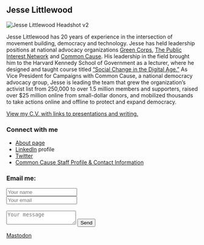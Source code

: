 ## Jesse Littlewood
![Jesse Littlewood Headshot v2](jlittlew.github.io/Jesse_retreat_headshot_lowq.jpg)

Jesse Littlewood has 20 years of experience in the intersection of movement building, democracy and technology. Jesse has held leadership positions at national advocacy organizations [Green Corps](http://www.greencorps.org), [The Public Interest Network](https://publicinterestnetwork.org/) and [Common Cause](https://www.commoncause.org/). His leadership in the field brought him to the Harvard Kennedy School of Government as a lecturer, where he designed and taught course titled [“Social Change in the Digital Age.”](https://studylib.net/doc/8057799/dpi-658--social-change-in-the-digital-age-draft--dpi) As Vice President for Campaigns with Common Cause, a national democracy advocacy group, Jesse is leading the team that grew the organization’s activist list from 250,000 to over 1.5 million members and supporters, raised over $25 million online from small-dollar donors, and mobilized thousands to take actions online and offline to protect and expand democracy.

[View my C.V. with links to presentations and writing.](/resume-11-16-20.md)

### Connect with me
- [About page](https://about.me/jesse.littlewood)
- [LinkedIn](https://www.linkedin.com/in/jesselittlewood/) profile
- [Twitter](https://twitter.com/j_littlewood)
- [Common Cause Staff Profile & Contact Information](https://www.commoncause.org/staff/jesse-littlewood)


### Email me:
<form id="contactform" method="POST">
    <input type="text" name="name" placeholder="Your name"> <br />
    <input type="email" name="_replyto" placeholder="Your email"> <br />
        <input type="hidden" name="_subject" value="Website contact" /> <br />
 <textarea name="message" placeholder="Your message"></textarea>
    <input type="text" name="_gotcha" style="display:none" />
    <input type="submit" value="Send">
</form>
<script>
    var contactform =  document.getElementById('contactform');
    contactform.setAttribute('action', '//formspree.io/' + 'jesse.littlewood' + '@' + 'gmail' + '.' + 'com');
</script>
<a rel="me" href="https://mastodon.online/@jlittlewood">Mastodon</a>
